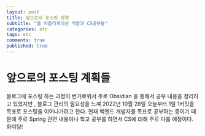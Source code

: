 ```yaml
---
layout: post
title: 앞으로의 포스팅 방향 
subtitle: "웹 어플리케이션 개발과 CS공부들"
categories: etc
tags: etc
comments: true
published: true
---
```

# 앞으로의 포스팅 계획들
블로그에 포스팅 하는 과정이 번거로워서 주로 Obsidian 을 통해서 공부 내용을 정리하고 있었지만 , 블로그 관리의 필요성을 느껴 2022년 10월 28일 오늘부터 1일 1커밋을 목표로 포스팅을 이어나가려고 한다. 현재 백엔드 개발자를 목표로 공부하는 중이기 때문에 주로 Spring 관련 내용이나 학교 공부를 하면서 CS에 대해 주로 다룰 예정이다. 화이팅!